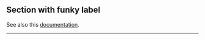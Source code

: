 ## Section with funky label

See also this [documentation](#sec:..foo).

------------------------------------------------------------------------
